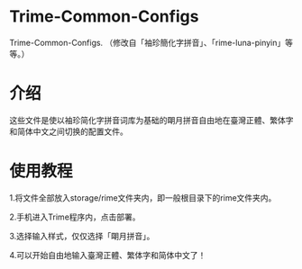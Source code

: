 # Trime-Common-Configs
Trime-Common-Configs. （修改自「袖珍簡化字拼音」、「rime-luna-pinyin」等等。）

# 介绍

这些文件是使以袖珍简化字拼音词库为基础的朙月拼音自由地在臺灣正體、繁体字和简体中文之间切换的配置文件。

# 使用教程

1.将文件全部放入storage/rime文件夹内，即一般根目录下的rime文件夹内。

2.手机进入Trime程序内，点击部署。

3.选择输入样式，仅仅选择「朙月拼音」。

4.可以开始自由地输入臺灣正體、繁体字和简体中文了！
